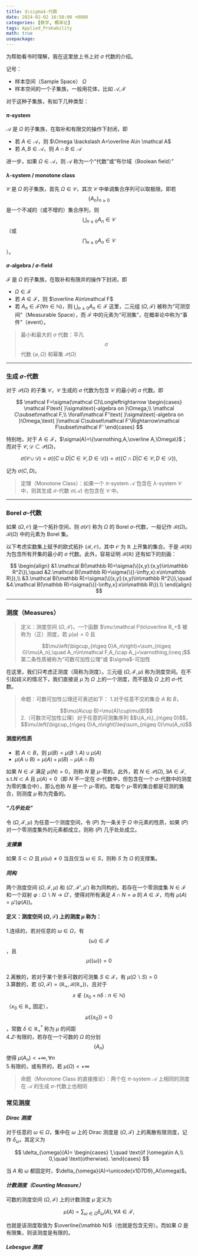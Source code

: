 ```yaml
---
title: $\sigma$-代数
date: 2024-02-02 16:58:00 +0800
categories: [数学, 概率论]
tags: Applied_Probability
math: true
usepackage: 
---
```

为帮助看书时理解，我在这里放上书上对 $\sigma$ 代数的介绍。

记号：
* 样本空间（Sample Space） $\Omega$
* 样本空间的一个子集族，一般用花体，比如 $\mathcal A, \mathcal F$

对于这种子集族，有如下几种类型：
#### $\pi$-system
$\mathcal A$ 是 $\Omega$ 的子集族，在取补和有限交的操作下封闭，即
* 若 $A \in\mathcal A$，则 $\Omega \backslash A=\overline A\in \mathcal A$
* 若 $A, B\in\mathcal A$，则 $A\cap B\in\mathcal A$

进一步，如果 $\Omega\in\mathcal A$，则 $\mathcal A$ 称为一个“代数”或“布尔域（Boolean field）”

#### $\lambda$-system / monotone class
$\mathcal C$ 是 $\Omega$ 的子集族，首先 $\Omega\in\mathcal C$，其次 $\mathcal C$ 中单调集合序列可以取极限。即若 $$\{A_n\}_{n\geq 0}$$ 是一个不减的（或不增的）集合序列，则 $$\bigcup_{n\geq 0}A_n\in\mathcal C$$（或 $$\bigcap_{n\geq 0} A_n\in\mathcal C$$）。

#### $\sigma$-algebra / $\sigma$-field
$\mathcal F$ 是 $\Omega$ 的子集族，在取补和有限并的操作下封闭，即
* $\Omega\in\mathcal F$
* 若 $A\in\mathcal F$，则 $\overline A\in\mathcal F$
* 若 $A_n\in\mathcal F(\forall n\in\mathbb N)$，则 $\bigcup_{n\geq 0}A_n\in\mathcal F$
这里，二元组 $(\Omega,\mathcal F)$ 被称为“可测空间”（Measurable Space），而 $\mathcal F$ 中的元素为“可测集”，在概率论中称为“事件”（event）。

> 最小和最大的 $\sigma$ 代数：平凡 $$\sigma$$ 代数 $\{\varnothing,\Omega\}$ 和幂集 $\mathcal P(\Omega)$

---

### **生成 $\sigma$-代数**
对于 $\mathcal P(\Omega)$ 的子集 $\mathcal C$，$\mathcal C$ 生成的 $\sigma$ 代数为包含 $\mathcal C$ 的最小的 $\sigma$ 代数。即

$$
\mathcal F=\sigma(\mathcal C)\Longleftrightarrow
\begin{cases}
\mathcal F\text{ }\sigma\text{-algebra on }\Omega,\\
\mathcal C\subset\mathcal F,\\
\forall\mathcal F'\text{ }\sigma\text{-algebra on }\Omega,\text{ }\mathcal C\subset\mathcal F'\Rightarrow\mathcal F\subset\mathcal F'
\end{cases}
$$

特别地，对于 $A\in\mathcal F$，$\sigma(A)=\{\varnothing,A,\overline A,\Omega\}$；而对于 $\mathcal C,\mathcal D\subset\mathcal P(\Omega)$， 

$$\sigma(\mathcal C\cup\mathcal D)=\sigma(\{C\cup D|C\in\mathcal C,D\in\mathcal D\})=\sigma(\{C\cap D|C\in\mathcal C,D\in\mathcal D\}),$$

记为 $\sigma(C,D)$。

> 定理（Monotone Class）：如果一个 $\pi$-system $\mathcal A$ 包含在 $\lambda$-system $\mathcal C$ 中，则其生成 $\sigma$-代数 $\sigma(\mathcal A)$ 也包含在 $\mathcal C$ 中。

---

### **Borel $\sigma$-代数**
如果 $(\Omega,\mathcal O)$ 是一个拓扑空间，则 $\sigma(\mathcal O)$ 称为 $\Omega$ 的 Borel $\sigma$-代数，一般记作 $\mathcal B(\Omega)$。$\mathcal B(\Omega)$ 中的元素为 Borel 集。

以下考虑实数集上赋予的欧式拓扑 $(\mathcal R,\mathcal O)$，其中 $\mathcal O$ 为 $\mathbb R$ 上开集的集合。于是 $\mathcal B(\mathbb R)$ 为包含所有开集的最小的 $\sigma$ 代数。此外，容易证明 $\mathcal B(\mathbb R)$ 还有如下的刻画：

$$
\begin{align}
&1.\mathcal B(\mathbb R)=\sigma(\{(x,y):(x,y)\in\mathbb R^2\}),\quad &2.\mathcal B(\mathbb R)=\sigma(\{(-\infty,x):x\in\mathbb R\}),\\
&3.\mathcal B(\mathbb R)=\sigma(\{(x,y]:(x,y)\in\mathbb R^2\}),\quad &4.\mathcal B(\mathbb R)=\sigma(\{(-\infty,x]:x\in\mathbb R\}).\\
\end{align}
$$

---

### **测度（Measures）**
> 定义：测度空间 $(\Omega,\mathcal F)$，一个函数 $\mu:\mathcal F\to\overline R_+$ 被称为（正）测度，若 $\mu(\varnothing)=0$ 且
> <center>$$\mu\left(\bigcup_{n\geq 0}A_n\right)=\sum_{n\geq 0}\mu(A_n),\quad A_n\in\mathcal F,A_i\cap A_j=\varnothing,i\neq j$$</center>
> 第二条性质被称为“可数可加性公理”或 $\sigma$-可加性

在这里，我们只考虑正测度（简称为测度）。三元组 $(\Omega,\mathcal F,\mu)$ 称为测度空间。在不引起歧义的情况下，我们直接说 $\mu$ 为 $\Omega$ 上的一个测度，而不提及 $\Omega$ 上的 $\sigma$-代数。

> 命题：可数可加性公理还可表述如下：
> 1.对于任意不交的集合 $A$ 和 $B$，
> <center>$$\mu(A\cup B)=\mu(A)\cup\mu(B)$$</center>
> 2.（可数次可加性公理）对于任意的可测集序列 $$\{A_n\}_{n\geq 0}$$，
> <center>$$\mu\left(\bigcup_{n\geq 0}A_n\right)\leq\sum_{n\geq 0}\mu(A_n)$$</center>

#### 测度的性质
* 若 $A\subset B$，则 $\mu(B)=\mu(B\backslash A)\cup\mu(A)$
* $\mu(A\cup B)=\mu(A)+\mu(B)-\mu(A\cap B)$

如果 $N\in\mathcal F$ 满足 $\mu(N)=0$，则称 $N$ 是 $\mu$-零的。此外，若 $N\in\mathcal P(\Omega), \exists A\in\mathcal F, \mathrm{s.t.} N\subset A$ 且 $\mu(A)=0$（即 $N$ 不一定在 $\sigma$-代数中，但包含在一个 $\sigma$-代数中的测度为零的集合中），那么也称 $N$ 是一个 $\mu$-零的。若每个 $\mu$-零的集合都是可测的集合，则测度 $\mu$ 称为完备的。

#### *“几乎处处”*
令 $(\Omega,\mathcal F,\mu)$ 为任意一个测度空间，令 $(P)$ 为一条关于 $\Omega$ 中元素的性质，如果 $(P)$ 对一个零测度集外的元素都成立，则称 $(P)$ 几乎处处成立。

#### *支撑集* 
如果 $S\subset \Omega$ 且 $\mu(\omega)\neq 0$ 当且仅当 $\omega\in S$，则称 $S$ 为 $\Omega$ 的支撑集。

#### *同构*
两个测度空间 $(\Omega,\mathcal F,\mu)$ 和 $(\Omega',\mathcal F',\mu')$ 称为同构的，若存在一个零测度集 $N\in\mathcal F$ 和一个双射 $\varphi:\Omega\backslash N\rightarrow\Omega'$，使得对所有满足 $A\cap N=\varnothing$ 的 $A\in\mathcal F$，均有 $\mu(A)=\mu'(\varphi(A))$。

#### 定义：测度空间 $(\Omega,\mathcal F)$ 上的测度 $\mu$ 称为：
1.连续的，若对任意的 $\omega\in\Omega$，有 $$\{\omega\}\in\mathcal F$$，且 $$\mu(\{\omega\})=0$$  
2.离散的，若对于某个至多可数的可测集 $S\in\mathcal F$，有 $\mu(\Omega\backslash S)=0$  
3.算数的，若 $(\Omega,\mathcal F)=(\mathbb R_+,\mathcal B(\mathbb R_+))$，且对于 $$x\notin\{x_0+n\delta:n\in\mathbb N\}$$（$x_0\in\mathbb R_+$ 固定）， $$\mu(\{x_0\})=0$$，常数 $\delta\in\mathbb R_+^*$ 称为 $\mu$ 的间距  
4.$\varSigma$-有限的，若存在一个可数的 $\Omega$ 的分划 $$\{A_n\}$$ 使得 $\mu(A_n)<+\infty, \forall n$  
5.有限的，或有界的，若 $\mu(\Omega)<+\infty$

> 命题（Monotone Class 的直接推论）：两个在 $\pi$-system $\mathcal A$ 上相同的测度在 $\mathcal A$ 的生成 $\sigma$-代数上也相同

### **常见测度**

#### *Dirac 测度*
对于任意的 $\omega\in\Omega$，集中在 $\omega$ 上的 Dirac 测度是 $(\Omega,\mathcal F)$ 上的离散有限测度，记作 $\delta_{\omega}$，其定义为

$$
\delta_{\omega}(A)=
\begin{cases}
1,\quad \text{if }\omega\in A,\\
0,\quad \text{otherwise}.
\end{cases}
$$

当 $A$ 和 $\omega$ 都固定时，$\delta_{\omega}(A)=\unicode{x1D7D9}_A(\omega)$。

#### *计数测度（Counting Measure）*
可数的测度空间 $(\Omega,\mathcal F)$ 上的计数测度 $\mu$ 定义为

$$
\mu(A)=\sum_{\omega\in\Omega}\delta_{\omega}(A),\,\forall A\in\mathcal F,
$$

也就是该测度取值为 $\overline{\mathbb N}$（也就是包含无穷）。而如果 $\Omega$ 是有限集，则该测度是有限的。

#### *Lebesgue 测度*
